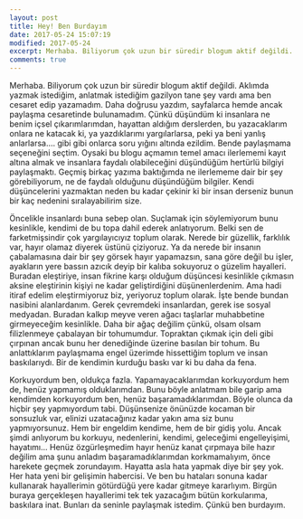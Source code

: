 ```yaml
---
layout: post
title: Hey! Ben Burdayım
date: 2017-05-24 15:07:19
modified: 2017-05-24
excerpt: Merhaba. Biliyorum çok uzun bir süredir blogum aktif değildi.
comments: true
---
```


Merhaba. Biliyorum çok uzun bir süredir blogum aktif değildi. Aklımda yazmak istediğim, anlatmak istediğim gazilyon tane şey vardı ama ben cesaret edip yazamadım. Daha doğrusu yazdım, sayfalarca hemde ancak paylaşma cesaretinde bulunamadım. Çünkü düşündüm ki insanlara ne benim içsel çıkarımlarımdan, hayattan aldığım derslerden, bu yazacaklarım onlara ne katacak ki, ya yazdıklarımı yargılarlarsa, peki ya beni yanlış anlarlarsa.... gibi gibi onlarca soru yığını altında ezildim. Bende paylaşmama seçeneğini seçtim. Oysaki bu blogu açmamın temel amacı ilerlememi kayıt altına almak ve insanlara faydalı olabileceğini düşündüğüm hertürlü bilgiyi paylaşmaktı. Geçmiş birkaç yazıma baktığımda ne ilerlememe dair bir şey görebiliyorum, ne de faydalı olduğunu düşündüğüm bilgiler. Kendi düşüncelerini yazmaktan neden bu kadar çekinir ki bir insan derseniz bunun bir kaç nedenini sıralayabilirim size.

Öncelikle insanlardı buna sebep olan. Suçlamak için söylemiyorum bunu kesinlikle, kendimi de bu topa dahil ederek anlatıyorum. Belki sen de farketmişsindir çok yargılayıcıyız toplum olarak. Nerede bir güzellik, farklılık var, hayır olamaz diyerek üstünü çiziyoruz. Ya da nerede bir insanın çabalamasına dair bir şey görsek hayır yapamazsın, sana göre değil bu işler, ayakların yere bassın azıcık deyip bir kalıba sokuyoruz o güzelim hayalleri. Buradan eleştiriye, insan fikrine karşı olduğum düşüncesi kesinlikle çıkmasın aksine eleştirinin kişiyi ne kadar geliştirdiğini düşünenlerdenim. Ama hadi itiraf edelim eleştirmiyoruz biz, yeriyoruz toplum olarak. İşte bende bundan nasibini alanlardanım. Gerek çevremdeki insanlardan, gerek ise sosyal medyadan. Buradan kalkıp meyve veren ağacı taşlarlar muhabbetine girmeyeceğim kesinlikle. Daha bir ağaç değilim çünkü, olsam olsam filizlenmeye çabalayan bir tohumumdur. Topraktan çıkmak için deli gibi çırpınan ancak bunu her denediğinde üzerine basılan bir tohum. Bu anlattıklarım paylaşmama engel üzerimde hissettiğim toplum ve insan baskılarıydı. Bir de kendimin kurduğu baskı var ki bu daha da fena.

Korkuyordum ben, oldukça fazla. Yapamayacaklarımdan korkuyordum hem de, henüz yapmamış olduklarımdan. Bunu böyle anlatmam bile garip ama kendimden korkuyordum ben, henüz başaramadıklarımdan. Böyle olunca da hiçbir şey yapmıyordum tabi. Düşünsenize önünüzde kocaman bir sonsuzluk var, elinizi uzatacağınız kadar yakın ama siz bunu yapmıyorsunuz. Hem bir engeldim kendime, hem de bir gidiş yolu. Ancak şimdi anlıyorum bu korkuyu, nedenlerini, kendimi, geleceğimi engelleyişimi, hayatımı... Henüz özgürleşmedim hayır henüz kanat çırpmaya bile hazır değilim ama şunu anladım başaramadıklarımdan korkmamalıyım, önce harekete geçmek zorundayım. Hayatta asla hata yapmak diye bir şey yok. Her hata yeni bir gelişimin habercisi. Ve ben bu hataları sonuna kadar kullanarak hayallerimin götürdüğü yere kadar gitmeye kararlıyım. Birgün buraya gerçekleşen hayallerimi tek tek yazacağım bütün korkularıma, baskılara inat. Bunları da seninle paylaşmak istedim. Çünkü ben burdayım.
